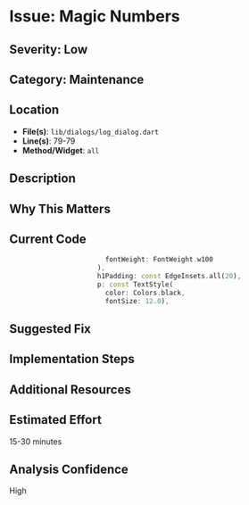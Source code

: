 # Issue: Magic Numbers

## Severity: Low

## Category: Maintenance

## Location
- **File(s)**: `lib/dialogs/log_dialog.dart`
- **Line(s)**: 79-79
- **Method/Widget**: `all`

## Description


## Why This Matters


## Current Code
```dart
                        fontWeight: FontWeight.w100
                      ),
                      h1Padding: const EdgeInsets.all(20),
                      p: const TextStyle(
                        color: Colors.black,
                        fontSize: 12.0),
```

## Suggested Fix


## Implementation Steps


## Additional Resources


## Estimated Effort
15-30 minutes

## Analysis Confidence
High
